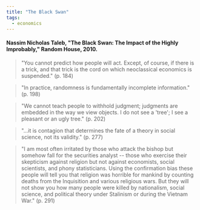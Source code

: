 ```yaml
---
title: "The Black Swan"
tags:
  - economics
---
```


#### Nassim Nicholas Taleb, "The Black Swan: The Impact of the Highly Improbably," Random House, 2010.

> "You cannot predict how people will act. Except, of course, if there is a trick, and that trick is the cord on which neoclassical economics is suspended." (p. 184)

> "In practice, randomness is fundamentally incomplete information." (p. 198)

> "We cannot teach people to withhold judgment; judgments are embedded in the way we view objects. I do not see a 'tree'; I see a pleasant or an ugly tree." (p. 202)

> "...it is contagion that determines the fate of a theory in social science, not its validity." (p. 277)

> "I am most often irritated by those who attack the bishop but somehow fall for the securities analyst -- those who exercise their skepticism against religion but not against economists, social scientists, and phony statisticians. Using the confirmation bias these people will tell you that religion was horrible for mankind by counting deaths from the Inquisition and various religious wars. But they will not show you how many people were killed by nationalism, social science, and political theory under Stalinism or during the Vietnam War." (p. 291)
